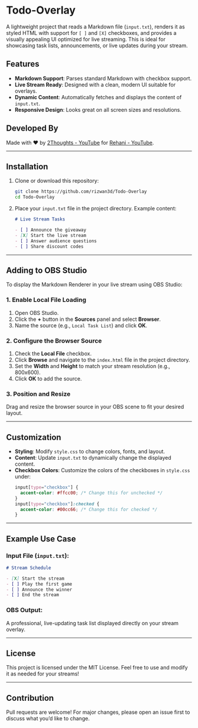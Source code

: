 # Todo-Overlay

A lightweight project that reads a Markdown file (`input.txt`), renders it as styled HTML with support for `[ ]` and `[X]` checkboxes, and provides a visually appealing UI optimized for live streaming. This is ideal for showcasing task lists, announcements, or live updates during your stream.

## Features

- **Markdown Support**: Parses standard Markdown with checkbox support.
- **Live Stream Ready**: Designed with a clean, modern UI suitable for overlays.
- **Dynamic Content**: Automatically fetches and displays the content of `input.txt`.
- **Responsive Design**: Looks great on all screen sizes and resolutions.

## Developed By

Made with ❤️ by [2Thoughts - YouTube](https://www.youtube.com/@2Thoughts) for [Rehani - YouTube](https://www.youtube.com/@Rehani).

---

## Installation

1. Clone or download this repository:
   ```bash
   git clone https://github.com/rizwan3d/Todo-Overlay
   cd Todo-Overlay
   ```

2. Place your `input.txt` file in the project directory. Example content:
   ```markdown
   # Live Stream Tasks

   - [ ] Announce the giveaway
   - [X] Start the live stream
   - [ ] Answer audience questions
   - [ ] Share discount codes
   ```

---

## Adding to OBS Studio

To display the Markdown Renderer in your live stream using OBS Studio:

### 1. Enable Local File Loading
1. Open OBS Studio.
2. Click the **+** button in the **Sources** panel and select **Browser**.
3. Name the source (e.g., `Local Task List`) and click **OK**.

### 2. Configure the Browser Source
1. Check the **Local File** checkbox.
2. Click **Browse** and navigate to the `index.html` file in the project directory.
3. Set the **Width** and **Height** to match your stream resolution (e.g., 800x600).
5. Click **OK** to add the source.

### 3. Position and Resize
Drag and resize the browser source in your OBS scene to fit your desired layout.

---

## Customization

- **Styling**: Modify `style.css` to change colors, fonts, and layout.
- **Content**: Update `input.txt` to dynamically change the displayed content.
- **Checkbox Colors**: Customize the colors of the checkboxes in `style.css` under:
  ```css
  input[type="checkbox"] {
    accent-color: #ffcc00; /* Change this for unchecked */
  }
  input[type="checkbox"]:checked {
    accent-color: #00cc66; /* Change this for checked */
  }
  ```

---

## Example Use Case

### Input File (`input.txt`):
```markdown
# Stream Schedule

- [X] Start the stream
- [ ] Play the first game
- [ ] Announce the winner
- [ ] End the stream
```

### OBS Output:
A professional, live-updating task list displayed directly on your stream overlay.

---

## License

This project is licensed under the MIT License. Feel free to use and modify it as needed for your streams!

---

## Contribution

Pull requests are welcome! For major changes, please open an issue first to discuss what you’d like to change.
